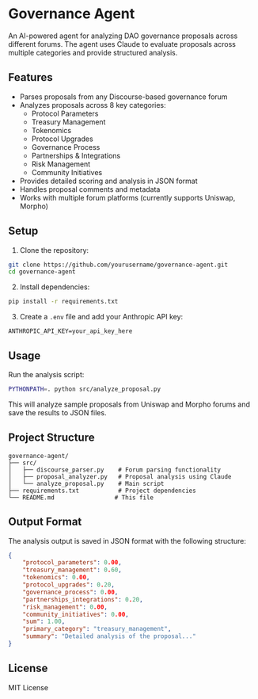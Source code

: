 # Governance Agent

An AI-powered agent for analyzing DAO governance proposals across different forums. The agent uses Claude to evaluate proposals across multiple categories and provide structured analysis.

## Features

- Parses proposals from any Discourse-based governance forum
- Analyzes proposals across 8 key categories:
  - Protocol Parameters
  - Treasury Management
  - Tokenomics
  - Protocol Upgrades
  - Governance Process
  - Partnerships & Integrations
  - Risk Management
  - Community Initiatives
- Provides detailed scoring and analysis in JSON format
- Handles proposal comments and metadata
- Works with multiple forum platforms (currently supports Uniswap, Morpho)

## Setup

1. Clone the repository:
```bash
git clone https://github.com/yourusername/governance-agent.git
cd governance-agent
```

2. Install dependencies:
```bash
pip install -r requirements.txt
```

3. Create a `.env` file and add your Anthropic API key:
```
ANTHROPIC_API_KEY=your_api_key_here
```

## Usage

Run the analysis script:
```bash
PYTHONPATH=. python src/analyze_proposal.py
```

This will analyze sample proposals from Uniswap and Morpho forums and save the results to JSON files.

## Project Structure

```
governance-agent/
├── src/
│   ├── discourse_parser.py    # Forum parsing functionality
│   ├── proposal_analyzer.py   # Proposal analysis using Claude
│   └── analyze_proposal.py    # Main script
├── requirements.txt           # Project dependencies
└── README.md                 # This file
```

## Output Format

The analysis output is saved in JSON format with the following structure:
```json
{
    "protocol_parameters": 0.00,
    "treasury_management": 0.60,
    "tokenomics": 0.00,
    "protocol_upgrades": 0.20,
    "governance_process": 0.00,
    "partnerships_integrations": 0.20,
    "risk_management": 0.00,
    "community_initiatives": 0.00,
    "sum": 1.00,
    "primary_category": "treasury_management",
    "summary": "Detailed analysis of the proposal..."
}
```

## License

MIT License 